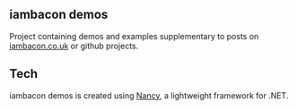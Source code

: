 ## iambacon demos

Project containing demos and examples supplementary to posts on [iambacon.co.uk](https://www.iambacon.co.uk) or github projects.

## Tech

iambacon demos is created using [Nancy](http://nancyfx.org/), a lightweight framework for .NET.